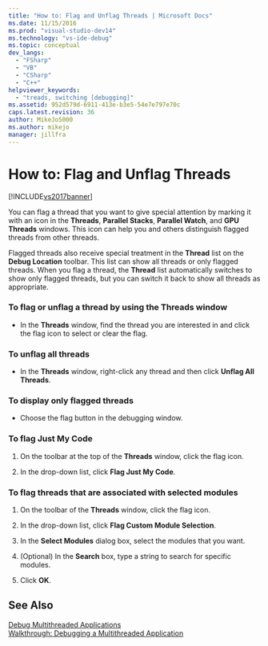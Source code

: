 ```yaml
---
title: "How to: Flag and Unflag Threads | Microsoft Docs"
ms.date: 11/15/2016
ms.prod: "visual-studio-dev14"
ms.technology: "vs-ide-debug"
ms.topic: conceptual
dev_langs: 
  - "FSharp"
  - "VB"
  - "CSharp"
  - "C++"
helpviewer_keywords: 
  - "treads, switching [debugging]"
ms.assetid: 952d579d-6911-413e-b3e5-54e7e797e70c
caps.latest.revision: 36
author: MikeJo5000
ms.author: mikejo
manager: jillfra
---
```

# How to: Flag and Unflag Threads
[!INCLUDE[vs2017banner](../includes/vs2017banner.md)]

You can flag a thread that you want to give special attention by marking it with an icon in the **Threads**, **Parallel Stacks**, **Parallel Watch**, and **GPU Threads** windows. This icon can help you and others distinguish flagged threads from other threads.  
  
 Flagged threads also receive special treatment in the **Thread** list on the **Debug Location** toolbar. This list can show all threads or only flagged threads. When you flag a thread, the **Thread** list automatically switches to show only flagged threads, but you can switch it back to show all threads as appropriate.  
  
### To flag or unflag a thread by using the Threads window  
  
-   In the **Threads** window, find the thread you are interested in and click the flag icon to select or clear the flag.  
  
### To unflag all threads  
  
-   In the **Threads** window, right-click any thread and then click **Unflag All Threads**.  
  
### To display only flagged threads  
  
-   Choose the flag button in the debugging window.  
  
### To flag Just My Code  
  
1.  On the toolbar at the top of the **Threads** window, click the flag icon.  
  
2.  In the drop-down list, click **Flag Just My Code**.  
  
### To flag threads that are associated with selected modules  
  
1.  On the toolbar of the **Threads** window, click the flag icon.  
  
2.  In the drop-down list, click **Flag Custom Module Selection**.  
  
3.  In the **Select Modules** dialog box, select the modules that you want.  
  
4.  (Optional) In the **Search** box, type a string to search for specific modules.  
  
5.  Click **OK**.  
  
## See Also  
 [Debug Multithreaded Applications](../debugger/debug-multithreaded-applications-in-visual-studio.md)   
 [Walkthrough: Debugging a Multithreaded Application](../debugger/walkthrough-debugging-a-multithreaded-application.md)
